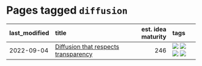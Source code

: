 # Pages tagged `diffusion`

|last_modified|title|est. idea maturity|tags
|:---|:---|---:|:---|
|2022-09-04|[Diffusion that respects transparency](../diffusion-that-respects-transparency.md)|246|[![](https://img.shields.io/badge/tag-completed-5d9a82)](../tags/completed.md) [![](https://img.shields.io/badge/tag-diffusion-d46ff4)](../tags/diffusion.md) [![](https://img.shields.io/badge/tag-image_processing-faa2fc)](../tags/image_processing.md) [![](https://img.shields.io/badge/tag-transparency-35d2ce)](../tags/transparency.md)|